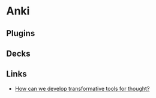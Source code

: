# Anki

## Plugins

## Decks

## Links

- [How can we develop transformative tools for thought?](https://numinous.productions/ttft/)